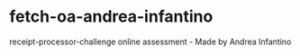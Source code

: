 # fetch-oa-andrea-infantino
receipt-processor-challenge online assessment - Made by Andrea Infantino
